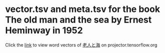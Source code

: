 # vector.tsv and meta.tsv for the book **The old man and the sea** by Ernest Heminway in 1952
Click the [link](https://projector.tensorflow.org/?config=https://gist.githubusercontent.com/sekewei/047f5b45e91b8aed1858970b511f50c3/raw/18ff9ba5f793d4f06d3b51799565cec524232376/aqiu_projector_config.json) to view word vectors of [老人と海](https://www.aozora.gr.jp/cards/001847/files/57347_57224.html) on projector.tensorflow.org
